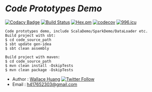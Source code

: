 # ___Code Prototypes Demo___

[![Codacy Badge](https://api.codacy.com/project/badge/Grade/a8f3b0414c2145aea3a10a50a9914a14)](https://www.codacy.com/app/BiyuHuang/CodePrototypesDemo?utm_source=github.com&utm_medium=referral&utm_content=BiyuHuang/CodePrototypesDemo&utm_campaign=badger)
[![Build Status](https://travis-ci.org/BiyuHuang/CodePrototypesDemo.svg?branch=master)](https://travis-ci.org/BiyuHuang/)
[![Hex.pm](https://img.shields.io/hexpm/l/plug.svg)](https://github.com/BiyuHuang/CodePrototypesDemo/blob/master/LICENSE)
[![codecov](https://codecov.io/gh/BiyuHuang/CodePrototypesDemo/branch/master/graph/badge.svg)](https://codecov.io/gh/BiyuHuang/CodePrototypesDemo)
[![996.icu](https://img.shields.io/badge/link-996.icu-red.svg)](https://996.icu)

    Code prototypes demo, include ScalaDemo/SparkDemo/DataLoader etc.
    Build project with sbt:
    $ cd code_source_path
    $ sbt update gen-idea
    $ sbt clean assembly
    
    Build project with maven:
    $ cd code_source_path
    $ mvn clean install -DskipTests
    $ mvn clean package -DskipTests





* Author : [Wallace Huang](https://github.com/BiyuHuang) [![Twitter Follow](https://img.shields.io/twitter/follow/espadrine.svg?style=social&label=Follow)](https://twitter.com/h417652303)
* Email  : h417652303@gmail.com

